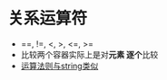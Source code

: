 # 关系运算符

- ==, !=, &lt;, &gt;, &lt;=, &gt;=
- 比较两个容器实际上是对**元素 逐个**比较
- [运算法则与string类似](c++_std_string.md)